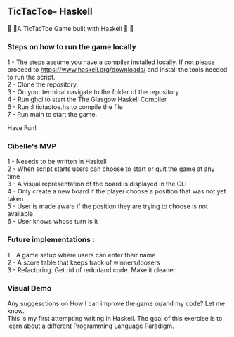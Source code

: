 ## TicTacToe- Haskell
:space_invader: :space_invader:A TicTacToe Game built with Haskell :space_invader: :space_invader:


### Steps on how to run the game locally
1 - The steps assume you have a compiler installed locally. If not please proceed to https://www.haskell.org/downloads/ and install the tools needed to run the script. <br/>
2 - Clone the repository. <br/>
3 - On your terminal navigate to the folder of the repository <br/>
4 - Run ghci to start the The Glasgow Haskell Compiler <br/> 
6 - Run :l tictactoe.hs to compile the file <br/> 
7 - Run main to start the game. <br/>

Have Fun! 


### Cibelle's MVP

1 - Neeeds to be written in Haskell <br/> 
2 - When script starts users can choose to start or quit the game at any time <br/>
3 - A visual representation of the board is displayed in the CLI <br/>
4 - Only create a new board if the player choose a position that was not yet taken <br/>
5 - User is made aware if the position they are trying to choose is not available  <br/>
6 - User knows whose turn is it <br/>


### Future implementations : 
1 - A game setup where users can enter their name  <br/>
2 - A score table that keeps track of winners/loosers <br/>
3 - Refactoring. Get rid of redudand code. Make it cleaner. <br/>



### Visual Demo


Any suggesctions on How I can improve the game or/and my code? Let me know. <br/> 
This is my first attempting writing in Haskell. The goal of this exercise is to learn about a different Programming Language Paradigm.<br/>


